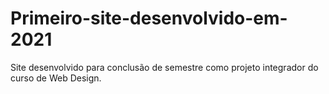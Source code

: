 # Primeiro-site-desenvolvido-em-2021
Site desenvolvido para conclusão de semestre como projeto integrador do curso de Web Design. 
